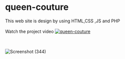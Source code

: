 # queen-couture
This web site is design by using HTML,CSS ,JS and PHP
<br>
<br> Watch the project video 
[![queen-couture](https://img.youtube.com/vi/d80VSMVe9HU)](https://www.youtube.com/watch?v=d80VSMVe9HU)
<br><br><br>

![Screenshot (344)](https://user-images.githubusercontent.com/119162766/227970262-72797ddb-3eac-41a7-a39c-8d4ffe76d9c0.png)

